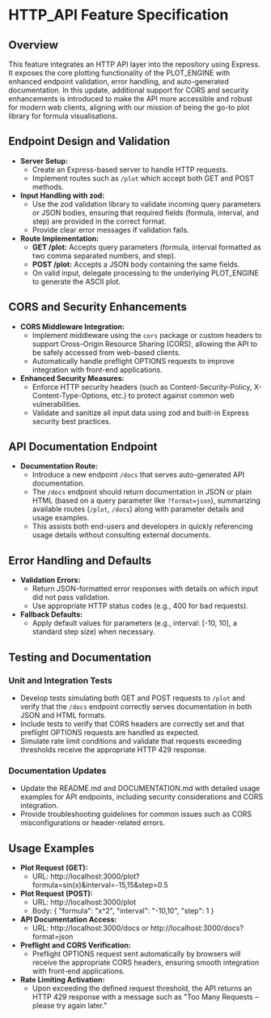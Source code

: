# HTTP_API Feature Specification

## Overview
This feature integrates an HTTP API layer into the repository using Express. It exposes the core plotting functionality of the PLOT_ENGINE with enhanced endpoint validation, error handling, and auto-generated documentation. In this update, additional support for CORS and security enhancements is introduced to make the API more accessible and robust for modern web clients, aligning with our mission of being the go-to plot library for formula visualisations.

## Endpoint Design and Validation
- **Server Setup:**
  - Create an Express-based server to handle HTTP requests.
  - Implement routes such as `/plot` which accept both GET and POST methods.
- **Input Handling with zod:**
  - Use the zod validation library to validate incoming query parameters or JSON bodies, ensuring that required fields (formula, interval, and step) are provided in the correct format.
  - Provide clear error messages if validation fails.
- **Route Implementation:**
  - **GET /plot:** Accepts query parameters (formula, interval formatted as two comma separated numbers, and step).
  - **POST /plot:** Accepts a JSON body containing the same fields.
  - On valid input, delegate processing to the underlying PLOT_ENGINE to generate the ASCII plot.

## CORS and Security Enhancements
- **CORS Middleware Integration:**
  - Implement middleware using the `cors` package or custom headers to support Cross-Origin Resource Sharing (CORS), allowing the API to be safely accessed from web-based clients.
  - Automatically handle preflight OPTIONS requests to improve integration with front-end applications.
- **Enhanced Security Measures:**
  - Enforce HTTP security headers (such as Content-Security-Policy, X-Content-Type-Options, etc.) to protect against common web vulnerabilities.
  - Validate and sanitize all input data using zod and built-in Express security best practices.

## API Documentation Endpoint
- **Documentation Route:**
  - Introduce a new endpoint `/docs` that serves auto-generated API documentation.
  - The `/docs` endpoint should return documentation in JSON or plain HTML (based on a query parameter like `?format=json`), summarizing available routes (`/plot`, `/docs`) along with parameter details and usage examples.
  - This assists both end-users and developers in quickly referencing usage details without consulting external documents.

## Error Handling and Defaults
- **Validation Errors:**
  - Return JSON-formatted error responses with details on which input did not pass validation.
  - Use appropriate HTTP status codes (e.g., 400 for bad requests).
- **Fallback Defaults:**
  - Apply default values for parameters (e.g., interval: [-10, 10], a standard step size) when necessary.

## Testing and Documentation
### Unit and Integration Tests
- Develop tests simulating both GET and POST requests to `/plot` and verify that the `/docs` endpoint correctly serves documentation in both JSON and HTML formats.
- Include tests to verify that CORS headers are correctly set and that preflight OPTIONS requests are handled as expected.
- Simulate rate limit conditions and validate that requests exceeding thresholds receive the appropriate HTTP 429 response.

### Documentation Updates
- Update the README.md and DOCUMENTATION.md with detailed usage examples for API endpoints, including security considerations and CORS integration.
- Provide troubleshooting guidelines for common issues such as CORS misconfigurations or header-related errors.

## Usage Examples
- **Plot Request (GET):**
  - URL: http://localhost:3000/plot?formula=sin(x)&interval=-15,15&step=0.5
- **Plot Request (POST):**
  - URL: http://localhost:3000/plot
  - Body: { "formula": "x^2", "interval": "-10,10", "step": 1 }
- **API Documentation Access:**
  - URL: http://localhost:3000/docs or http://localhost:3000/docs?format=json
- **Preflight and CORS Verification:**
  - Preflight OPTIONS request sent automatically by browsers will receive the appropriate CORS headers, ensuring smooth integration with front-end applications.
- **Rate Limiting Activation:**
  - Upon exceeding the defined request threshold, the API returns an HTTP 429 response with a message such as "Too Many Requests – please try again later."
